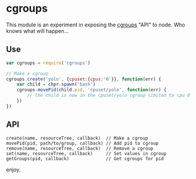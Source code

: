 # cgroups

This module is an experiment in exposing the [cgroups](https://www.kernel.org/doc/Documentation/cgroups/cgroups.txt) "API" to node. Who knows what will happen...

## Use

```js
var cgroups = require('cgroups')

// Make a cgroup
cgroups.create('yolo', {cpuset:{cpus:'0'}}, function(err) {
    var child = chpr.spawn('bash')
    cgroups.movePid(child.pid, 'cpuset/yolo', function(err) {
        // the child is now in the cpuset/yolo cgroup limited to cpu 0
    })
})
```

## API

```
create(name, resourceTree, callback)  // Make a cgroup
movePid(pid, path/to/group, callback) // Add pid to cgroup
remove(name, resourceTree, callback)  // Remove a cgroup
set(name, resourceTree, callback)     // Set values in cgroup
getGroups(pid, callback)              // Get cgroups for pid
```

enjoy.
